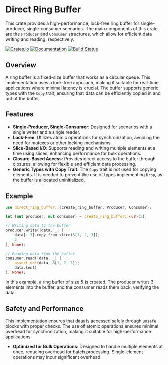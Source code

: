 # Direct Ring Buffer

This crate provides a high-performance, lock-free ring buffer for single-producer, single-consumer scenarios. The main components of this crate are the `Producer` and `Consumer` structures, which allow for efficient data writing and reading, respectively.

[![Crates.io](https://img.shields.io/crates/v/direct_ring_buffer.svg)](https://crates.io/crates/direct_ring_buffer)
[![Documentation](https://docs.rs/direct_ring_buffer/badge.svg)](https://docs.rs/direct_ring_buffer)
[![Build Status](https://github.com/ain1084/direct_ring_buffer/workflows/Build/badge.svg)](https://github.com/ain1084/direct_ring_buffer/actions?query=workflow%3ABuild)

## Overview

A ring buffer is a fixed-size buffer that works as a circular queue. This implementation uses a lock-free approach, making it suitable for real-time applications where minimal latency is crucial. The buffer supports generic types with the `Copy` trait, ensuring that data can be efficiently copied in and out of the buffer.

## Features

- **Single-Producer, Single-Consumer**: Designed for scenarios with a single writer and a single reader.
- **Lock-Free**: Utilizes atomic operations for synchronization, avoiding the need for mutexes or other locking mechanisms.
- **Slice-Based I/O**: Supports reading and writing multiple elements at a time using slices, enhancing performance for bulk operations.
- **Closure-Based Access**: Provides direct access to the buffer through closures, allowing for flexible and efficient data processing.
- **Generic Types with Copy Trait**: The `Copy` trait is not used for copying elements. It is needed to prevent the use of types implementing `Drop`, as the buffer is allocated uninitialized.

## Example

```rust
use direct_ring_buffer::{create_ring_buffer, Producer, Consumer};

let (mut producer, mut consumer) = create_ring_buffer::<u8>(5);

// Writing data to the buffer
producer.write(|data, _| {
    data[..3].copy_from_slice(&[1, 2, 3]);
    3
}, None);

// Reading data from the buffer
consumer.read(|data, _| {
    assert_eq!(data, &[1, 2, 3]);
    data.len()
}, None);
```

In this example, a ring buffer of size 5 is created. The producer writes 3 elements into the buffer, and the consumer reads them back, verifying the data.

## Safety and Performance

This implementation ensures that data is accessed safely through `unsafe` blocks with proper checks. The use of atomic operations ensures minimal overhead for synchronization, making it suitable for high-performance applications.

- **Optimized for Bulk Operations**: Designed to handle multiple elements at once, reducing overhead for batch processing. Single-element operations may incur significant overhead.
